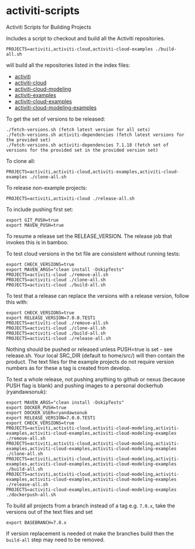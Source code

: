 # activiti-scripts
Activiti Scripts for Building Projects

Includes a script to checkout and build all the Activiti repositories.

    PROJECTS=activiti,activiti-cloud,activiti-cloud-examples ./build-all.sh

will build all the repositories listed in the index files:

* [activiti](./repos-activiti.txt)
* [activiti-cloud](./repos-activiti-cloud.txt)
* [activiti-cloud-modeling](./repos-activiti-cloud-modeling.txt)
* [activiti-examples](./repos-activiti-examples.txt)
* [activiti-cloud-examples](./repos-activiti-cloud-examples.txt)
* [activiti-cloud-modeling-examples](./repos-activiti-cloud-modeling-examples.txt)

To get the set of versions to be released:

    ./fetch-versions.sh (fetch latest version for all sets)
    ./fetch-versions.sh activiti-dependencies (fetch latest versions for the provided set)
    ./fetch-versions.sh activiti-dependencies 7.1.18 (fetch set of versions for the provided set in the provided version set)
    
To clone all:

    PROJECTS=activiti,activiti-cloud,activiti-examples,activiti-cloud-examples ./clone-all.sh

To release non-example projects:

    PROJECTS=activiti,activiti-cloud ./release-all.sh

To include pushing first set:

    export GIT_PUSH=true
    export MAVEN_PUSH=true

To resume a release set the RELEASE_VERSION. The release job that invokes this is in bamboo.

To test cloud versions in the txt file are consistent without running tests:

    export CHECK_VERSIONS=true
    export MAVEN_ARGS="clean install -DskipTests"
    PROJECTS=activiti-cloud ./remove-all.sh
    PROJECTS=activiti-cloud ./clone-all.sh
    PROJECTS=activiti-cloud ./build-all.sh

To test that a release can replace the versions with a release version, follow this with:

    export CHECK_VERSIONS=true
    export RELEASE_VERSION=7.0.0.TEST1
    PROJECTS=activiti-cloud ./remove-all.sh
    PROJECTS=activiti-cloud ./clone-all.sh
    PROJECTS=activiti-cloud ./build-all.sh
    PROJECTS=activiti-cloud ./release-all.sh
   
Nothing should be pushed or released unless PUSH=true is set - see release.sh. Your local SRC_DIR (default to home/src/) will then contain the product.
The text files for the example projects do not require version numbers as for these a tag is created from develop.

To test a whole release, not pushing anything to github or nexus (because PUSH flag is blank) and pushing images to a personal dockerhub (ryandawsonuk):

    export MAVEN_ARGS="clean install -DskipTests"
    export DOCKER_PUSH=true
    export DOCKER_USER=ryandawsonuk
    export RELEASE_VERSION=7.0.0.TEST1
    export CHECK_VERSIONS=true
    PROJECTS=activiti,activiti-cloud,activiti-cloud-modeling,activiti-examples,activiti-cloud-examples,activiti-cloud-modeling-examples ./remove-all.sh
    PROJECTS=activiti,activiti-cloud,activiti-cloud-modeling,activiti-examples,activiti-cloud-examples,activiti-cloud-modeling-examples ./clone-all.sh
    PROJECTS=activiti,activiti-cloud,activiti-cloud-modeling,activiti-examples,activiti-cloud-examples,activiti-cloud-modeling-examples ./build-all.sh
    PROJECTS=activiti,activiti-cloud,activiti-cloud-modeling,activiti-examples,activiti-cloud-examples,activiti-cloud-modeling-examples ./release-all.sh
    PROJECTS=activiti-cloud-examples,activiti-cloud-modeling-examples ./dockerpush-all.sh

To build all projects from a branch instead of a tag e.g. `7.0.x`, take the versions out of the text files and set

    export BASEBRANCH=7.0.x

If version replacement is needed ot make the branches build then the `build-all` step may need to be removed.
